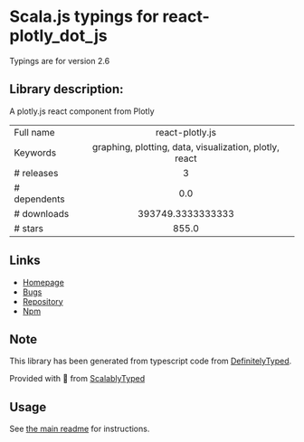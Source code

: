 
# Scala.js typings for react-plotly_dot_js

Typings are for version 2.6

## Library description:
A plotly.js react component from Plotly

|                    |                 |
| ------------------ | :-------------: |
| Full name          | react-plotly.js |
| Keywords           | graphing, plotting, data, visualization, plotly, react |
| # releases         | 3 |
| # dependents       | 0.0 |
| # downloads        | 393749.3333333333 |
| # stars            | 855.0 |

## Links
- [Homepage](https://github.com/plotly/react-plotly.js#readme)
- [Bugs](https://github.com/plotly/react-plotly.js/issues)
- [Repository](https://github.com/plotly/react-plotly.js)
- [Npm](https://www.npmjs.com/package/react-plotly.js)
    


## Note
This library has been generated from typescript code from [DefinitelyTyped](https://definitelytyped.org).

Provided with :purple_heart: from [ScalablyTyped](https://github.com/oyvindberg/ScalablyTyped)

## Usage
See [the main readme](../../readme.md) for instructions.


